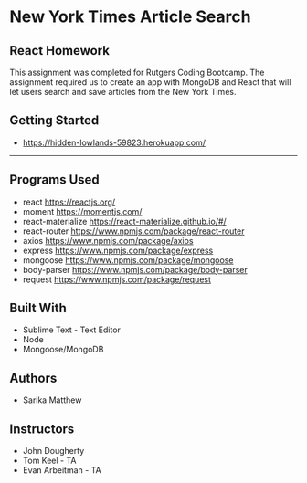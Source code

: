 # New York Times Article Search

## React Homework

This assignment was completed for Rutgers Coding Bootcamp. 
The assignment required us to create an app with MongoDB and React that will let users search and save articles from the New York Times.

## Getting Started
  *  https://hidden-lowlands-59823.herokuapp.com/
 
---
  
  
## Programs Used
- react https://reactjs.org/
- moment https://momentjs.com/
- react-materialize https://react-materialize.github.io/#/
- react-router https://www.npmjs.com/package/react-router
- axios https://www.npmjs.com/package/axios
- express https://www.npmjs.com/package/express
- mongoose https://www.npmjs.com/package/mongoose
- body-parser https://www.npmjs.com/package/body-parser
- request https://www.npmjs.com/package/request

## Built With
- Sublime Text - Text Editor
- Node
- Mongoose/MongoDB

## Authors
- Sarika Matthew

## Instructors
- John Dougherty
- Tom Keel - TA
- Evan Arbeitman - TA